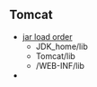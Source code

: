## Tomcat
- [jar load order](https://www.kang.fun/post/%E5%BA%94%E7%94%A8%E6%9C%8D%E5%8A%A1%E5%99%A8/tomcat%E5%8A%A0%E8%BD%BDjar%E5%8C%85%E9%A1%BA%E5%BA%8F/)
  - JDK_home/lib
  - Tomcat/lib
  - /WEB-INF/lib
- 
